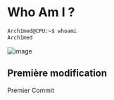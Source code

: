 # Who Am I ? 

```sh
Arch1med@CPU:~$ whoami 
Arch1med
```

![image](http://www.hackthebox.eu/badge/image/200116)

## Première modification 

Premier Commit
